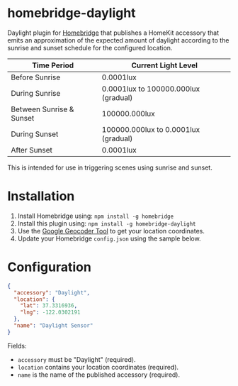 # homebridge-daylight

Daylight plugin for [Homebridge](https://github.com/nfarina/homebridge) that publishes a HomeKit accessory that emits an approximation of the expected amount of daylight according to the sunrise and sunset schedule for the configured location.

| Time Period              | Current Light Level                                                      |
| ------------------------ | ------------------------------------------------------------------------ |
| Before Sunrise           | 0.0001lux                                                                |
| During Sunrise           | 0.0001lux to 100000.000lux (gradual)                                     |
| Between Sunrise & Sunset | 100000.000lux                                                            |
| During Sunset            | 100000.000lux to 0.0001lux (gradual)                                     |
| After Sunset             | 0.0001lux                                                                |

This is intended for use in triggering scenes using sunrise and sunset.

# Installation

1. Install Homebridge using: `npm install -g homebridge`
2. Install this plugin using: `npm install -g homebridge-daylight`
3. Use the [Google Geocoder Tool](https://google-developers.appspot.com/maps/documentation/utils/geocoder/) to get your location coordinates.
4. Update your Homebridge `config.json` using the sample below.

# Configuration

```json
{
  "accessory": "Daylight",
  "location": {
    "lat": 37.3316936,
    "lng": -122.0302191
  },
  "name": "Daylight Sensor"
}
```

Fields:

* `accessory` must be "Daylight" (required).
* `location` contains your location coordinates (required).
* `name` is the name of the published accessory (required).
